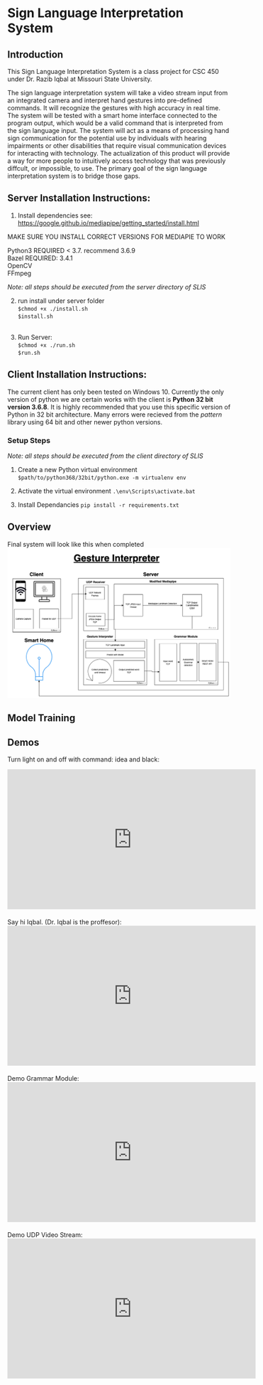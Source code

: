 # Sign Language Interpretation System

## Introduction
This Sign Language Interpretation System is a class project for CSC 450 under Dr. Razib Iqbal at Missouri State University.

The sign language interpretation system will take a video stream input from an integrated camera and interpret hand gestures into pre-defined commands. It will recognize the gestures with high accuracy in real time. The system will be tested with a smart home interface connected to the program output, which would be a valid command that is interpreted from the sign language input.  The system will act as a means of processing hand sign communication for the potential use by individuals with hearing impairments or other disabilities that require visual communication devices for interacting with technology. The actualization of this product will provide a way for more people to intuitively access technology that was previously diffcult, or impossible, to use. The primary goal of the sign language interpretation system is to bridge those gaps.


## Server Installation Instructions:

1. Install dependencies
see: https://google.github.io/mediapipe/getting_started/install.html

MAKE SURE YOU INSTALL CORRECT VERSIONS FOR MEDIAPIE TO WORK

Python3 REQUIRED < 3.7. recommend 3.6.9 <br />
Bazel REQUIRED: 3.4.1 <br />
OpenCV <br />
FFmpeg <br />

*Note: all steps should be executed from the server directory of SLIS*

2. run install under server folder <br>
`$chmod +x ./install.sh` <br>
`$install.sh` <br> <br>

3. Run Server: <br>
`$chmod +x ./run.sh` <br>
`$run.sh` <br>



## Client Installation Instructions:

The current client has only been tested on Windows 10. Currently the only version of python we are certain works with the client is **Python 32 bit version 3.6.8**. It is highly recommended that you use this specific version of Python in 32 bit architecture. Many errors were recieved from the *pattern* library using 64 bit and other newer python versions.

### Setup Steps


*Note: all steps should be executed from the client directory of SLIS*

1. Create a new Python virtual environment
`$path/to/python368/32bit/python.exe -m virtualenv env`

2. Activate the virtual environment
`.\env\Scripts\activate.bat`

3. Install Dependancies
`pip install -r requirements.txt`


## Overview

Final system will look like this when completed
![failed to load image](resources/system_architecture.png?raw=true "Title")

## Model Training

## Demos

Turn light on and off with command: idea and black: <br>
<iframe width="560" height="315" src="https://www.youtube.com/embed/SfzaRuzIsD8" frameborder="0" allow="accelerometer; autoplay; clipboard-write; encrypted-media; gyroscope; picture-in-picture" allowfullscreen></iframe>
<br>
<br>
Say hi Iqbal. (Dr. Iqbal is the proffesor): <br>
<iframe width="560" height="315" src="https://www.youtube.com/embed/pjP36tcUtyw" frameborder="0" allow="accelerometer; autoplay; clipboard-write; encrypted-media; gyroscope; picture-in-picture" allowfullscreen></iframe>
<br><br>
Demo Grammar Module:<br>
<iframe width="560" height="315" src="https://www.youtube.com/embed/snQtOAO4r9A" frameborder="0" allow="accelerometer; autoplay; clipboard-write; encrypted-media; gyroscope; picture-in-picture" allowfullscreen></iframe>
<br>
<br>
Demo UDP Video Stream:<br>
<iframe width="560" height="315" src="https://www.youtube.com/embed/Syspn-O6Vc0" frameborder="0" allow="accelerometer; autoplay; clipboard-write; encrypted-media; gyroscope; picture-in-picture" allowfullscreen></iframe>

